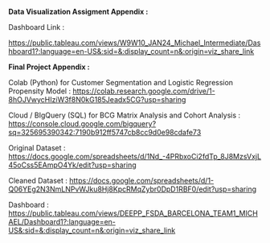 **Data Visualization Assigment Appendix :**

Dashboard Link :

https://public.tableau.com/views/W9W10_JAN24_Michael_Intermediate/Dashboard1?:language=en-US&:sid=&:display_count=n&:origin=viz_share_link


**Final Project Appendix :**

Colab (Python) for Customer Segmentation and Logistic Regression Propensity Model :
https://colab.research.google.com/drive/1-8hOJVwycHIziW3f8N0kG185Jeadx5CG?usp=sharing

Cloud / BIgQuery (SQL) for BCG Matrix Analysis and Cohort Analysis :
https://console.cloud.google.com/bigquery?sq=325695390342:7190b912ff5747cb8cc9d0e98cdafe73

Original Dataset :
https://docs.google.com/spreadsheets/d/1Nd_-4PRbxoCi2fdTp_8J8MzsVxjL45oCss5EAmpO4Yk/edit?usp=sharing

Cleaned Dataset :
https://docs.google.com/spreadsheets/d/1-Q06YEg2N3NmLNPvWJku8Hj8KpcRMqZybr0DpD1RBF0/edit?usp=sharing

Dashboard :
https://public.tableau.com/views/DEEPP_FSDA_BARCELONA_TEAM1_MICHAEL/Dashboard1?:language=en-US&:sid=&:display_count=n&:origin=viz_share_link
